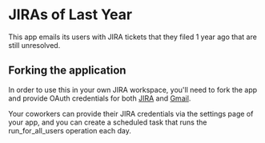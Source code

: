 # JIRAs of Last Year

This app emails its users with JIRA tickets that they filed 1 year ago that are still unresolved.

## Forking the application

In order to use this in your own JIRA workspace, you'll need to fork the app and provide OAuth credentials for both [JIRA](https://www.transposit.com/docs/references/connect-to-jira/) and [Gmail](https://www.transposit.com/docs/references/connector-authentication/#generating-a-client-id-and-secret-with-google-connectors).

Your coworkers can provide their JIRA credentials via the settings page of your app, and you can create a scheduled task that runs the run_for_all_users operation each day.